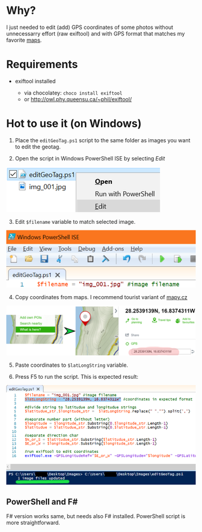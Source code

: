 # Why?

I just needed to edit (add) GPS coordinates of some photos without unnecessarry effort (raw exiftool) and with GPS format that matches my favorite [maps](https://en.mapy.cz/turisticka).

# Requirements

- exiftool installed

  - via chocolatey: `choco install exiftool`
  - or http://owl.phy.queensu.ca/~phil/exiftool/

# Hot to use it (on Windows)


1. Place the `editGeoTag.ps1` script to the same folder as images you want to edit the geotag.

2. Open the script in Windows PowerShell ISE by selecting *Edit*

![](media/2018-04-05-22-41-07.png)

3. Edit `$filename` variable to match selected image.

![](media/2018-04-05-22-49-37.png)

4. Copy coordinates from maps. I recommend tourist variant of [mapy.cz](https://en.mapy.cz/turisticka)

![](media/2018-04-05-23-05-15.png)

5. Paste coordinates to `$latLongString` variable.

6. Press F5 to run the script. This is expected result:

![](media/2018-04-05-23-28-04.png)

## PowerShell and F#

F# version works same, but needs also F# installed. PowerShell script is more straightforward.